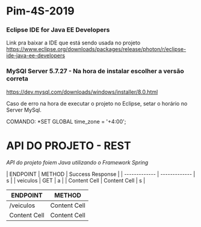 # Pim-4S-2019

### Eclipse IDE for Java EE Developers 
Link pra baixar a IDE que está sendo usada no projeto
https://www.eclipse.org/downloads/packages/release/photon/r/eclipse-ide-java-ee-developers


### MySQl Server 5.7.27  - Na hora de instalar escolher a versão correta
https://dev.mysql.com/downloads/windows/installer/8.0.html


Caso de erro na hora de executar o projeto no Eclipse, setar o horário no Server MySql.

COMANDO: *SET GLOBAL time_zone = '+4:00'; 

# API DO PROJETO - REST
*API do projeto foiem Java utilizando o Framework Spring*


| ENDPOINT      | METHOD        | Success Response  |
| ------------- | ------------- |            s      |
|   veiculos    |     GET       |            a      |
| Content Cell  | Content Cell  |            s      |

| ENDPOINT  | METHOD |
| ------------- | ------------- |
| /veiculos  | Content Cell  |
| Content Cell  | Content Cell  |
